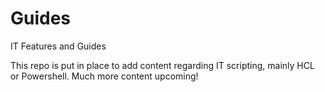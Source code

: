 #  Guides
IT Features and Guides

This repo is put in place to add content regarding IT scripting, mainly HCL or Powershell.
Much more content upcoming!
